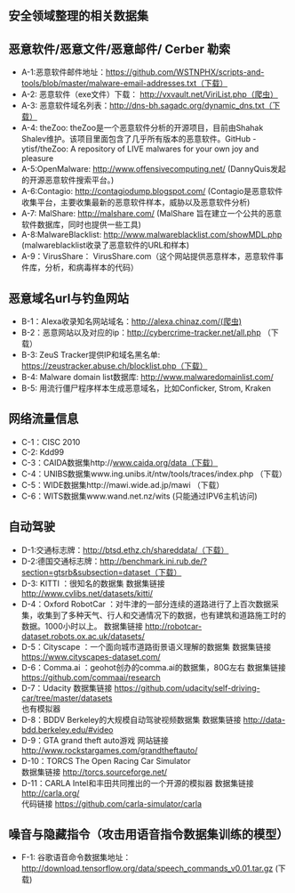 ## 安全领域整理的相关数据集

## 恶意软件/恶意文件/恶意邮件/ Cerber 勒索

 - A-1:恶意软件邮件地址：https://github.com/WSTNPHX/scripts-and-tools/blob/master/malware-email-addresses.txt（下载）
 - A-2: 恶意软件（exe文件）下载： http://vxvault.net/ViriList.php（爬虫）
 - A-3: 恶意软件域名列表：http://dns-bh.sagadc.org/dynamic_dns.txt（下载）
 - A-4: theZoo: theZoo是一个恶意软件分析的开源项目，目前由Shahak Shalev维护。该项目里面包含了几乎所有版本的恶意软件。GitHub - ytisf/theZoo: A repository of LIVE malwares for your own joy and pleasure
 - A-5:OpenMalware: http://www.offensivecomputing.net/ (DannyQuis发起的开源恶意软件搜索平台。)
 - A-6:Contagio: http://contagiodump.blogspot.com/ (Contagio是恶意软件收集平台，主要收集最新的恶意软件样本，威胁以及恶意软件分析)
 - A-7: MalShare: http://malshare.com/ (MalShare 旨在建立一个公共的恶意软件数据库，同时也提供一些工具)
 - A-8:MalwareBlacklist: http://www.malwareblacklist.com/showMDL.php (malwareblacklist收录了恶意软件的URL和样本)
 - A-9：VirusShare： VirusShare.com（这个网站提供恶意样本，恶意软件事件库，分析，和病毒样本的代码）

## 恶意域名url与钓鱼网站
 - B-1：Alexa收录知名网站域名：http://alexa.chinaz.com/(爬虫)
 - B-2：恶意网站以及对应的ip：http://cybercrime-tracker.net/all.php （下载）
 - B-3:  ZeuS Tracker提供IP和域名黑名单: https://zeustracker.abuse.ch/blocklist.php（下载）
 - B-4: Malware domain list数据库: http://www.malwaredomainlist.com/ 
 - B-5: 用流行僵尸程序样本生成恶意域名，比如Conficker, Strom, Kraken

## 网络流量信息
 - C-1：CISC 2010   
 - C-2:  Kdd99
 - C-3：CAIDA数据集http://www.caida.org/data（下载）
 - C-4：UNIBS数据集www.ing.unibs.it/ntw/tools/traces/index.php  （下载）
 - C-5：WIDE数据集http://mawi.wide.ad.jp/mawi （下载）
 - C-6：WITS数据集www.wand.net.nz/wits (只能通过IPV6主机访问) 

## 自动驾驶
 - D-1:交通标志牌：http://btsd.ethz.ch/shareddata/（下载）
 - D-2:德国交通标志牌：http://benchmark.ini.rub.de/?section=gtsrb&subsection=dataset（下载）
 - D-3: KITTI ：很知名的数据集 数据集链接 http://www.cvlibs.net/datasets/kitti/ 
 - D-4：Oxford RobotCar ：对牛津的一部分连续的道路进行了上百次数据采集，收集到了多种天气、行人和交通情况下的数据，也有建筑和道路施工时的数据。1000小时以上。 数据集链接 http://robotcar-dataset.robots.ox.ac.uk/datasets/ 
 - D-5：Cityscape ：一个面向城市道路街景语义理解的数据集 
数据集链接 https://www.cityscapes-dataset.com/ 
 - D-6：Comma.ai ：geohot创办的comma.ai的数据集，80G左右 
数据集链接 https://github.com/commaai/research 
 - D-7：Udacity 
数据集链接 https://github.com/udacity/self-driving-car/tree/master/datasets  
也有模拟器
 - D-8：BDDV 
Berkeley的大规模自动驾驶视频数据集 
数据集链接 http://data-bdd.berkeley.edu/#video 
 - D-9：GTA 
grand theft auto游戏 
网站链接 http://www.rockstargames.com/grandtheftauto/ 
 - D-10：TORCS 
The Open Racing Car Simulator  
数据集链接 http://torcs.sourceforge.net/ 
 - D-11：CARLA 
Intel和丰田共同推出的一个开源的模拟器 
数据集链接 http://carla.org/  
代码链接 https://github.com/carla-simulator/carla 

## 噪音与隐藏指令（攻击用语音指令数据集训练的模型）
 - F-1: 谷歌语音命令数据集地址：
http://download.tensorflow.org/data/speech_commands_v0.01.tar.gz (下载)
